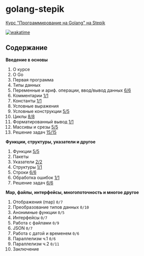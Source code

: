 # golang-stepik

[Курс "Программирование на Golang" на Stepik](https://stepik.org/course/54403/syllabus)

[![wakatime](https://wakatime.com/badge/github/feeedback/golang-stepik.svg)](https://wakatime.com/badge/github/feeedback/golang-stepik)

## Содержание

**Введение в основы**

1. О курсе
2. О Go
3. Первая программа
4. Типы данных
5. Переменные и ариф. операции, ввод/вывод данных [6/6](lesson_1_5/)
6. Комментарии [1/1](lesson_1_6/)
7. Константы [1/1](lesson_1_7/)
8. Условные выражения
9. Условные конструкции [5/5](lesson_1_9/)
10. Циклы [8/8](lesson_1_10/)
11. Форматированный вывод [1/1](lesson_1_11/)
12. Массивы и срезы [5/5](lesson_1_12/)
13. Решение задач [15/15](lesson_1_13/)

**Функции, структуры, указатели и другое**

1. Функции [5/5](lesson_2_1/)
2. Пакеты
3. Указатели [2/2](lesson_2_3/)
4. Структуры [1/1](lesson_2_4/)
5. Строки [6/6](lesson_2_5/)
6. Обработка ошибок [1/1](lesson_2_6/)
7. Решение задач [6/6](lesson_2_7/)

**Map, файлы, интерфейсы, многопоточность и многое другое**

1. Отображения (map) `0/7`
2. Преобразование типов данных `0/10`
3. Анонимные функции `0/5`
4. Интерфейсы `0/7`
5. Работа с файлами `0/9`
6. JSON `0/7`
7. Работа с датой и временем `0/6`
8. Параллелизм ч.1 `0/6`
9. Параллелизм ч.2 `0/11`
10. Заключение
